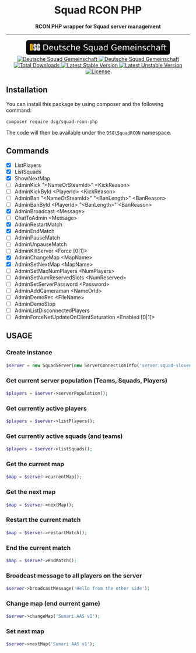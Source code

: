 <div align="center">
    <h1>Squad RCON PHP</h1>
    <b>RCON PHP wrapper for Squad server management</b>
    <hr>
    <a href="https://dsg-gaming.de">
        <img alt="Deutsche Squad Gemeinschaft" src="https://raw.githubusercontent.com/Deutsche-Squad-Gemeinschaft/battlemetrics-php/master/dsg-badge.svg">
    </a>
    <a href="https://travis-ci.org/Deutsche-Squad-Gemeinschaft/squad-rcon-php">
        <img alt="Deutsche Squad Gemeinschaft" src="https://travis-ci.org/Deutsche-Squad-Gemeinschaft/squad-rcon-php.png?branch=master">
    </a>
    <a href="https://codecov.io/gh/Deutsche-Squad-Gemeinschaft/squad-rcon-php">
        <img alt="Deutsche Squad Gemeinschaft" src="https://codecov.io/gh/Deutsche-Squad-Gemeinschaft/squad-rcon-php/branch/master/graph/badge.svg">
    </a>
    <a href="https://packagist.org/packages/dsg/squad-rcon-php">
        <img alt="Total Downloads" src="https://poser.pugx.org/dsg/squad-rcon-php/downloads.png">
    </a>
    <a href="https://packagist.org/packages/dsg/squad-rcon-php">
        <img alt="Latest Stable Version" src="https://poser.pugx.org/dsg/squad-rcon-php/v/stable">
    </a>
    <a href="https://packagist.org/packages/dsg/squad-rcon-php">
        <img alt="Latest Unstable Version" src="https://poser.pugx.org/dsg/squad-rcon-php/v/unstable">
    </a>
    <a href="https://packagist.org/packages/dsg/squad-rcon-php">
        <img alt="License" src="https://poser.pugx.org/dsg/squad-rcon-php/license">
    </a>
</div>

## Installation

You can install this package by using composer and the following command:
```
composer require dsg/squad-rcon-php
```

The code will then be available under the `DSG\SquadRCON` namespace.

## Commands

* [x] ListPlayers
* [x] ListSquads
* [x] ShowNextMap
* [ ] AdminKick "\<NameOrSteamId\>" \<KickReason\>
* [ ] AdminKickById \<PlayerId\> \<KickReason\>
* [ ] AdminBan "\<NameOrSteamId\>" "\<BanLength\>" \<BanReason\>
* [ ] AdminBanById \<PlayerId\> "\<BanLength\>" \<BanReason\>
* [x] AdminBroadcast \<Message\>
* [ ] ChatToAdmin \<Message\>
* [x] AdminRestartMatch
* [x] AdminEndMatch
* [ ] AdminPauseMatch
* [ ] AdminUnpauseMatch
* [ ] AdminKillServer \<Force [0|1]\>
* [x] AdminChangeMap \<MapName\>
* [x] AdminSetNextMap \<MapName\>
* [ ] AdminSetMaxNumPlayers \<NumPlayers\>
* [ ] AdminSetNumReservedSlots \<NumReserved\>
* [ ] AdminSetServerPassword \<Password\>
* [ ] AdminAddCameraman \<NameOrId\>
* [ ] AdminDemoRec \<FileName\>
* [ ] AdminDemoStop
* [ ] AdminListDisconnectedPlayers
* [ ] AdminForceNetUpdateOnClientSaturation \<Enabled [0|1]\>

## USAGE

### Create instance
```php
$server = new SquadServer(new ServerConnectionInfo('server.squad-slovenia.com', 21114, 'verySecretPassword'));
```

### Get current server population (Teams, Squads, Players)
```php
$players = $server->serverPopulation();
```

### Get currently active players
```php
$players = $server->listPlayers();
```

### Get currently active squads (and teams)
```php
$players = $server->listSquads();
```

### Get the current map
```php
$map = $server->currentMap();
```

### Get the next map
```php
$map = $server->nextMap();
```

### Restart the current match
```php
$map = $server->restartMatch();
```

### End the current match
```php
$map = $server->endMatch();
```

### Broadcast message to all players on the server
```php
$server->broadcastMessage('Hello from the other side');
```

### Change map (end current game)
```php
$server->changeMap('Sumari AAS v1');
```

### Set next map
```php
$server->nextMap('Sumari AAS v1');
```